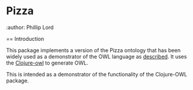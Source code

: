Pizza
=====
:author: Phillip Lord


== Introduction


This package implements a version of the Pizza ontology that has been widely
used as a demonstrator of the OWL language as
[described](http://robertdavidstevens.wordpress.com/2010/01/22/why-the-pizza-ontology-tutorial/).
It uses the
[Clojure-owl](http://www.russet.org.uk/blog/category/all/professional/tech/clojure-owl) to generate OWL. 

This is intended as a demonstrator of the functionality of the Clojure-OWL
package.